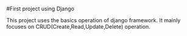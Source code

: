 #First project using Django
<p>This project uses the basics operation of django framework. It mainly focuses on CRUD(Create,Read,Update,Delete) operation. </p>
